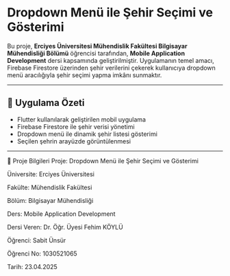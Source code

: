 # Dropdown Menü ile Şehir Seçimi ve Gösterimi

Bu proje, **Erciyes Üniversitesi Mühendislik Fakültesi Bilgisayar Mühendisliği Bölümü** öğrencisi tarafından, **Mobile Application Development** dersi kapsamında geliştirilmiştir. Uygulamanın temel amacı, Firebase Firestore üzerinden şehir verilerini çekerek kullanıcıya dropdown menü aracılığıyla şehir seçimi yapma imkânı sunmaktır.

---

## 📱 Uygulama Özeti

- Flutter kullanılarak geliştirilen mobil uygulama
- Firebase Firestore ile şehir verisi yönetimi
- Dropdown menü ile dinamik şehir listesi gösterimi
- Seçilen şehrin arayüzde görüntülenmesi

---

📌 Proje Bilgileri
Proje: Dropdown Menü ile Şehir Seçimi ve Gösterimi

Üniversite: Erciyes Üniversitesi

Fakülte: Mühendislik Fakültesi

Bölüm: Bilgisayar Mühendisliği

Ders: Mobile Application Development

Dersi Veren: Dr. Öğr. Üyesi Fehim KÖYLÜ

Öğrenci: Sabit Ünsür

Öğrenci No: 1030521065

Tarih: 23.04.2025
